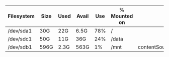 | Filesystem | Size | Used | Avail | Use | % Mounted on | program                              |
| ---        | ---  | ---  | ---   | --- | ---          | ---                                  |
| /dev/sda1  | 30G  | 22G  | 6.5G  | 78% | /            |                                      |
| /dev/sdc1  | 50G  | 11G  | 36G   | 24% | /data        |                                      |
| /dev/sdb1  | 596G | 2.3G | 563G  | 1%  | /mnt         | contentSource='example_level_3.html' |




